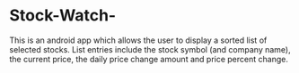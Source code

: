 # Stock-Watch-
This is an android app which allows the user to display a sorted list of selected stocks. List entries include the stock symbol (and company name), the current price, the daily price change amount and price percent change.
